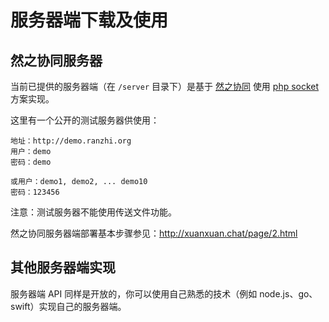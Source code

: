 # 服务器端下载及使用

## 然之协同服务器

当前已提供的服务器端（在 `/server` 目录下）是基于 [然之协同](https://github.com/easysoft/rangerteam) 使用 [php socket](http://php.net/manual/en/book.sockets.php) 方案实现。

这里有一个公开的测试服务器供使用：

```
地址：http://demo.ranzhi.org
用户：demo
密码：demo

或用户：demo1, demo2, ... demo10
密码：123456
```

注意：测试服务器不能使用传送文件功能。

然之协同服务器端部署基本步骤参见：http://xuanxuan.chat/page/2.html

## 其他服务器端实现

服务器端 API 同样是开放的，你可以使用自己熟悉的技术（例如 node.js、go、swift）实现自己的服务器端。
